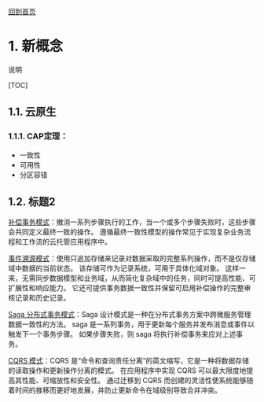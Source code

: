 [回到首页](../README.md)

# 1. 新概念

说明

[TOC]

## 1.1. 云原生

### 1.1.1. CAP定理：

- 一致性
- 可用性
- 分区容错

## 1.2. 标题2

[补偿事务模式](https://docs.microsoft.com/zh-cn/azure/architecture/patterns/compensating-transaction)：撤消一系列步骤执行的工作，当一个或多个步骤失败时，这些步骤会共同定义最终一致的操作。 遵循最终一致性模型的操作常见于实现复杂业务流程和工作流的云托管应用程序中。

[事件溯源模式](https://docs.microsoft.com/zh-cn/azure/architecture/patterns/event-sourcing)：使用只追加存储来记录对数据采取的完整系列操作，而不是仅存储域中数据的当前状态。 该存储可作为记录系统，可用于具体化域对象。 这样一来，无需同步数据模型和业务域，从而简化复杂域中的任务，同时可提高性能、可扩展性和响应能力。 它还可提供事务数据一致性并保留可启用补偿操作的完整审核记录和历史记录。

[Saga 分布式事务模式](https://docs.microsoft.com/zh-cn/azure/architecture/reference-architectures/saga/saga)：Saga 设计模式是一种在分布式事务方案中跨微服务管理数据一致性的方法。 saga 是一系列事务，用于更新每个服务并发布消息或事件以触发下一个事务步骤。 如果步骤失败，则 saga 将执行补偿事务来应对上述事务。

[CQRS 模式](https://docs.microsoft.com/zh-cn/azure/architecture/patterns/cqrs)：CQRS 是“命令和查询责任分离”的英文缩写，它是一种将数据存储的读取操作和更新操作分离的模式。 在应用程序中实现 CQRS 可以最大限度地提高其性能、可缩放性和安全性。 通过迁移到 CQRS 而创建的灵活性使系统能够随着时间的推移而更好地发展，并防止更新命令在域级别导致合并冲突。
